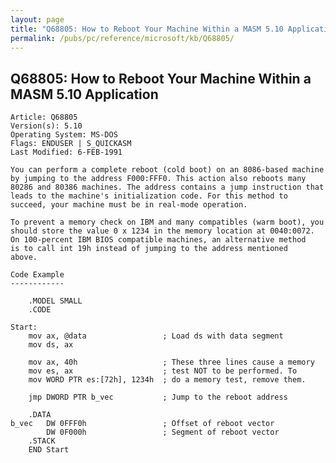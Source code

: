 ```yaml
---
layout: page
title: "Q68805: How to Reboot Your Machine Within a MASM 5.10 Application"
permalink: /pubs/pc/reference/microsoft/kb/Q68805/
---
```


## Q68805: How to Reboot Your Machine Within a MASM 5.10 Application

	Article: Q68805
	Version(s): 5.10
	Operating System: MS-DOS
	Flags: ENDUSER | S_QUICKASM
	Last Modified: 6-FEB-1991
	
	You can perform a complete reboot (cold boot) on an 8086-based machine
	by jumping to the address F000:FFF0. This action also reboots many
	80286 and 80386 machines. The address contains a jump instruction that
	leads to the machine's initialization code. For this method to
	succeed, your machine must be in real-mode operation.
	
	To prevent a memory check on IBM and many compatibles (warm boot), you
	should store the value 0 x 1234 in the memory location at 0040:0072.
	On 100-percent IBM BIOS compatible machines, an alternative method
	is to call int 19h instead of jumping to the address mentioned
	above.
	
	Code Example
	------------
	
	    .MODEL SMALL
	    .CODE
	
	Start:
	    mov ax, @data                 ; Load ds with data segment
	    mov ds, ax
	
	    mov ax, 40h                   ; These three lines cause a memory
	    mov es, ax                    ; test NOT to be performed. To
	    mov WORD PTR es:[72h], 1234h  ; do a memory test, remove them.
	
	    jmp DWORD PTR b_vec           ; Jump to the reboot address
	
	    .DATA
	b_vec   DW 0FFF0h                 ; Offset of reboot vector
	        DW 0F000h                 ; Segment of reboot vector
	    .STACK
	    END Start

